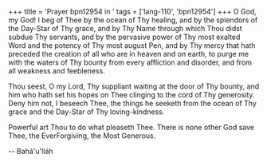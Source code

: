 +++
title = 'Prayer bpn12954 in '
tags = ['lang-110', 'bpn12954']
+++
O God, my God!  I beg of Thee by the ocean of Thy healing, and by the splendors of the Day-Star of Thy grace, and by Thy Name through which Thou didst subdue Thy servants, and by the pervasive power of Thy most exalted Word and the potency of Thy most august Pen, and by Thy mercy that hath preceded the creation of all who are in heaven and on earth, to purge me with the waters of Thy bounty from every affliction and disorder, and from all weakness and feebleness. 
 
Thou seest, O my Lord, Thy suppliant waiting at the door of Thy bounty, and him who hath set his hopes on Thee clinging to the cord of Thy generosity.  Deny him not, I beseech Thee, the things he seeketh from the ocean of Thy grace and the Day-Star of Thy loving-kindness. 
 
Powerful art Thou to do what pleaseth Thee. There is none other God save Thee, the EverForgiving, the Most Generous.

-- Bahá'u'lláh
